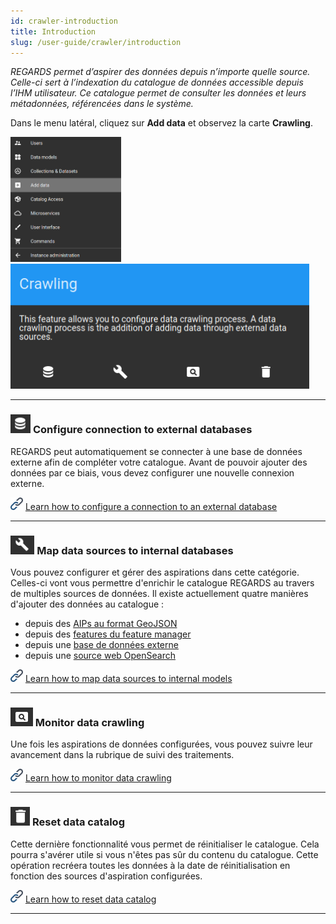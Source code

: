 ```yaml
---
id: crawler-introduction
title: Introduction
slug: /user-guide/crawler/introduction
---
```


*REGARDS permet d’aspirer des données depuis n’importe quelle source. Celle-ci sert à l’indexation du catalogue de données accessible depuis l’IHM utilisateur. Ce catalogue permet de consulter les données et leurs métadonnées, référencées dans le système.*

Dans le menu latéral, cliquez sur **Add data** et observez la carte **Crawling**.

<img src="/images/user-documentation/regards-icons/admin/menu-add-data.png" height="200"/>
<img src="/images/user-documentation/5-crawler/crawling-card.png" height="200"/>

---

### <img src="/images/user-documentation/regards-icons/admin/database.png" alt="database" height="30"/> Configure connection to external databases

REGARDS peut automatiquement se connecter à une base de données externe afin de compléter votre catalogue. Avant de pouvoir ajouter des données par ce biais, vous devez configurer une nouvelle connexion externe.

<img src="/images/user-documentation/doc-icons/link.png" height="20"/> <a href="configure-connection">Learn how to configure a connection to an external database</a>

---

### <img src="/images/user-documentation/regards-icons/admin/configure.png" alt="configure" height="30"/> Map data sources to internal databases

Vous pouvez configurer et gérer des aspirations dans cette catégorie. Celles-ci vont vous permettre d'enrichir le catalogue REGARDS au travers de multiples sources de données.
Il existe actuellement quatre manières d'ajouter des données au catalogue :

- depuis des [AIPs au format GeoJSON](configure-datasources/aips)
- depuis des [features du feature manager](configure-datasources/fem)
- depuis une [base de données externe](configure-datasources/external-databases)
- depuis une [source web OpenSearch](configure-datasources/opensearch)

<img src="/images/user-documentation/doc-icons/link.png" height="20"/> <a href="configure-datasources">Learn how to map data sources to internal models</a>

---

### <img src="/images/user-documentation/regards-icons/admin/monitor.png" alt="monitor" height="30"/> Monitor data crawling

Une fois les aspirations de données configurées, vous pouvez suivre leur avancement dans la rubrique de suivi des traitements.

<img src="/images/user-documentation/doc-icons/link.png" height="20"/> <a href="monitor-crawling">Learn how to monitor data crawling</a>

---

### <img src="/images/user-documentation/regards-icons/admin/delete.png" alt="reset" height="30"/> Reset data catalog

Cette dernière fonctionnalité vous permet de réinitialiser le catalogue. Cela pourra s'avérer utile si vous n'êtes pas sûr du contenu du catalogue. Cette opération recréera toutes les données à la date de réinitialisation en fonction des sources d'aspiration configurées.

<img src="/images/user-documentation/doc-icons/link.png" height="20"/> <a href="reset-catalog">Learn how to reset data catalog</a>

---
